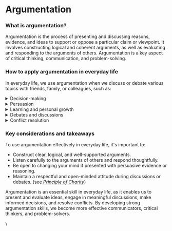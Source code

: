 # Argumentation

### What is argumentation?

Argumentation is the process of presenting and discussing reasons, evidence, and ideas to support or oppose a particular claim or viewpoint. It involves constructing logical and coherent arguments, as well as evaluating and responding to the arguments of others. Argumentation is a key aspect of critical thinking, communication, and problem-solving.

### How to apply argumentation in everyday life

In everyday life, we use argumentation when we discuss or debate various topics with friends, family, or colleagues, such as:

<details>

<summary>Decision-making</summary>

Engaging in argumentation helps us weigh the pros and cons of different options, allowing us to make more informed and reasoned decisions.

</details>

<details>

<summary>Persuasion</summary>

When we want to convince someone of our viewpoint or encourage them to take a particular action, we use argumentation to present compelling reasons and evidence that support our position.

</details>

<details>

<summary>Learning and personal growth</summary>

Argumentation can expose us to new perspectives and ideas, challenging our assumptions and beliefs. This process can lead to a deeper understanding of various topics and personal growth.

</details>

<details>

<summary>Debates and discussions</summary>

In conversations with others, argumentation allows us to present our opinions and beliefs, listen to opposing viewpoints, and engage in constructive dialogue.

</details>

<details>

<summary>Conflict resolution</summary>

Argumentation can be an effective tool for resolving conflicts or disagreements by providing a structured way to discuss and evaluate different perspectives, ultimately leading to a resolution or compromise.

</details>

### Key considerations and takeaways

To use argumentation effectively in everyday life, it's important to:

* Construct clear, logical, and well-supported arguments.
* Listen carefully to the arguments of others and respond thoughtfully.
* Be open to changing your mind if presented with persuasive evidence or reasoning.
* Maintain a respectful and open-minded attitude during discussions or debates. (see [_Principle of Charity_](../principles-and-axioms/principle-of-charity.md))

Argumentation is an essential skill in everyday life, as it enables us to present and evaluate ideas, engage in meaningful discussions, make informed decisions, and resolve conflicts. By developing strong argumentation skills, we become more effective communicators, critical thinkers, and problem-solvers.

\

